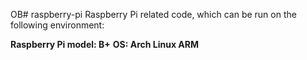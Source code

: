 OB# raspberry-pi
Raspberry Pi related code, which can be run on the following environment:


**Raspberry Pi model: B+**
**OS: Arch Linux ARM**
